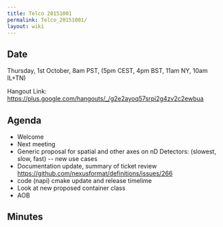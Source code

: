 ```yaml
---
title: Telco 20151001
permalink: Telco_20151001/
layout: wiki
---
```


Date
----

Thursday, 1st October, 8am PST, (5pm CEST, 4pm BST, 11am NY, 10am IL+TN)

Hangout Link:
<https://plus.google.com/hangouts/_/g2e2ayoq57srpi2g4zv2c2ewbua>

Agenda
------

-   Welcome
-   Next meeting
-   Generic proposal for spatial and other axes on nD Detectors:
    (slowest, slow, fast) -- new use cases
-   Documentation update, summary of ticket review
    <https://github.com/nexusformat/definitions/issues/266>
-   code (napi) cmake update and release timelime
-   Look at new proposed container class
-   AOB

Minutes
-------
